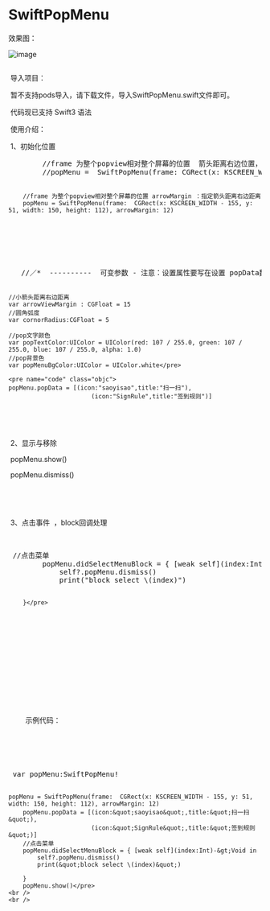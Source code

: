 # SwiftPopMenu
效果图：  

 ![image](https://github.com/TangledHusky/SwiftPopMenu/blob/master/swiftPopMenu.gif)
 
  
  <pre name="code" class="html"></pre>
<p>
	&nbsp;导入项目：
</p>
<p>
	&nbsp;暂不支持pods导入，请下载文件，导入SwiftPopMenu.swift文件即可。 &nbsp;
</p>
&nbsp;代码现已支持 Swift3 语法&nbsp;&nbsp;&nbsp;&nbsp;
<p>
	&nbsp;使用介绍：
</p>
<p>
	&nbsp;1、初始化位置
</p>
<pre name="code" class="objc">        //frame 为整个popview相对整个屏幕的位置  箭头距离右边位置，默认15
        //popMenu =  SwiftPopMenu(frame: CGRect(x: KSCREEN_WIDTH - 155, y: 51, width: 150, height: 112))

        //frame 为整个popview相对整个屏幕的位置 arrowMargin ：指定箭头距离右边距离
        popMenu = SwiftPopMenu(frame:  CGRect(x: KSCREEN_WIDTH - 155, y: 51, width: 150, height: 112), arrowMargin: 12)

</pre>
<br />
&nbsp;&nbsp;<br />

<pre name="code" class="html"></pre>
<p>
	<pre name="code" class="html">   //／*  ----------  可变参数 - 注意：设置属性要写在设置 popData数据源 前面！！------------- *／
    
    //小箭头距离右边距离
    var arrowViewMargin : CGFloat = 15
    //圆角弧度
    var cornorRadius:CGFloat = 5
    
    //pop文字颜色
    var popTextColor:UIColor = UIColor(red: 107 / 255.0, green: 107 / 255.0, blue: 107 / 255.0, alpha: 1.0)
    //pop背景色
    var popMenuBgColor:UIColor = UIColor.white</pre>
    
    <pre name="code" class="objc">         
    popMenu.popData = [(icon:"saoyisao",title:"扫一扫"),
                           (icon:"SignRule",title:"签到规则")]      

</pre>
	<br />

</p>

<p>
	&nbsp;2、显示与移除
</p>
<p>
</p>
<p class="p1">
	<span class="s1">&nbsp;popMenu</span><span class="s2">.</span><span class="s1">show</span><span class="s2">()</span>
</p>
<p>
	&nbsp;popMenu.dismiss() &nbsp;
</p>
<p>
	<br />
	
</p>
&nbsp; &nbsp;<br />

<p>
	&nbsp;3、点击事件 &nbsp;，block回调处理
</p>
&nbsp;
<pre name="code" class="html"> //点击菜单
        popMenu.didSelectMenuBlock = { [weak self](index:Int)-&gt;Void in
            self?.popMenu.dismiss()
            print(&quot;block select \(index)&quot;)
            
        }</pre>
<br />

<p>
	<br />
	
</p>
<p>
	示例代码：
</p>
<p>
	<pre name="code" class="html"> var popMenu:SwiftPopMenu!

 	popMenu = SwiftPopMenu(frame:  CGRect(x: KSCREEN_WIDTH - 155, y: 51, width: 150, height: 112), arrowMargin: 12)
        popMenu.popData = [(icon:&quot;saoyisao&quot;,title:&quot;扫一扫&quot;),
                           (icon:&quot;SignRule&quot;,title:&quot;签到规则&quot;)]
        //点击菜单
        popMenu.didSelectMenuBlock = { [weak self](index:Int)-&gt;Void in
            self?.popMenu.dismiss()
            print(&quot;block select \(index)&quot;)
            
        }
        popMenu.show()</pre>
	<br />
	<br />
	
</p>
<br />
